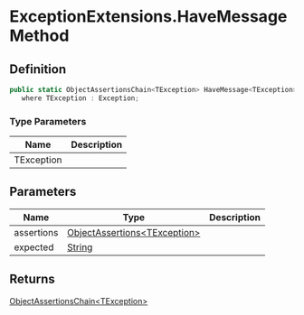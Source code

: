 # ExceptionExtensions.HaveMessage Method
## Definition

```c#
public static ObjectAssertionsChain<TException> HaveMessage<TException>(this ObjectAssertions<TException> assertions, string expected)
   where TException : Exception;
```

### Type Parameters

| Name | Description |
| ---- | ----------- |
| TException |  |

## Parameters

| Name | Type | Description |
| ---- | ---- | ----------- |
| assertions | [ObjectAssertions&lt;TException&gt;](MrKWatkins.Assertions.ObjectAssertions-1.md) |  |
| expected | [String](https://learn.microsoft.com/en-gb/dotnet/api/System.String) |  |

## Returns

[ObjectAssertionsChain&lt;TException&gt;](MrKWatkins.Assertions.ObjectAssertionsChain-1.md)
